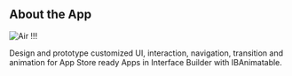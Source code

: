 ## About the App

![Air !!!](./image/icon@3x.png)

Design and prototype customized UI, interaction, navigation, transition and animation for App Store ready Apps in Interface Builder with IBAnimatable.

